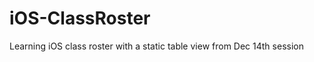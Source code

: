 iOS-ClassRoster
===============

Learning iOS class roster with a static table view from Dec 14th session
